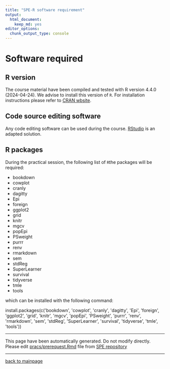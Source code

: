 ```yaml
---
title: "SPE-R software requirement"
output: 
  html_document: 
    keep_md: yes
editor_options: 
  chunk_output_type: console
---
```




# Software required

## R version

The course material have been compiled and tested with
R version 4.4.0 (2024-04-24).
We advise to install this version of `R`. For installation instructions please refer to [CRAN wbsite](https://cran.r-project.org/).

## Code source editing software

Any code editing software can be used during the course.
[RStudio](https://www.rstudio.com/) is an adapted solution. 

## R packages



During the practical session, the following list of `R`the packages will be required:

- bookdown
- cowplot
- cranly
- dagitty
- Epi
- foreign
- ggplot2
- grid
- knitr
- mgcv
- popEpi
- PSweight
- purrr
- renv
- rmarkdown
- sem
- stdReg
- SuperLearner
- survival
- tidyverse
- tmle
- tools

which can be installed with the following command:

install.packages(c('bookdown', 'cowplot', 'cranly', 'dagitty', 'Epi', 'foreign', 'ggplot2', 'grid', 'knitr', 'mgcv', 'popEpi', 'PSweight', 'purrr', 'renv', 'rmarkdown', 'sem', 'stdReg', 'SuperLearner', 'survival', 'tidyverse', 'tmle', 'tools'))

---
This page have been automatically generated. Do not modify
directly. 
Please edit [pracs/prerequest.Rmd](https://github.com/SPE-R/SPE/blob/master/pracs-book/prerequest.Rmd) file from [SPE repository](https://github.com/SPE-R/SPE)

---
[back to mainpage](https://spe-r.github.io/)
